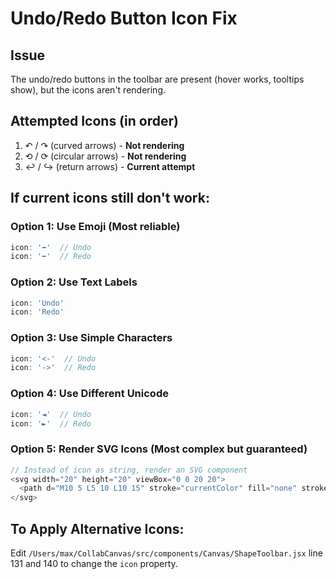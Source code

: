 # Undo/Redo Button Icon Fix

## Issue
The undo/redo buttons in the toolbar are present (hover works, tooltips show), but the icons aren't rendering.

## Attempted Icons (in order)
1. ↶ / ↷ (curved arrows) - **Not rendering**
2. ⟲ / ⟳ (circular arrows) - **Not rendering**
3. ↩ / ↪ (return arrows) - **Current attempt**

## If current icons still don't work:

### Option 1: Use Emoji (Most reliable)
```javascript
icon: '⬅️'  // Undo
icon: '➡️'  // Redo
```

### Option 2: Use Text Labels
```javascript
icon: 'Undo'
icon: 'Redo'
```

### Option 3: Use Simple Characters
```javascript
icon: '<-'  // Undo
icon: '->'  // Redo
```

### Option 4: Use Different Unicode
```javascript
icon: '◄'  // Undo
icon: '►'  // Redo
```

### Option 5: Render SVG Icons (Most complex but guaranteed)
```javascript
// Instead of icon as string, render an SVG component
<svg width="20" height="20" viewBox="0 0 20 20">
  <path d="M10 5 L5 10 L10 15" stroke="currentColor" fill="none" strokeWidth="2"/>
</svg>
```

## To Apply Alternative Icons:
Edit `/Users/max/CollabCanvas/src/components/Canvas/ShapeToolbar.jsx` line 131 and 140 to change the `icon` property.

